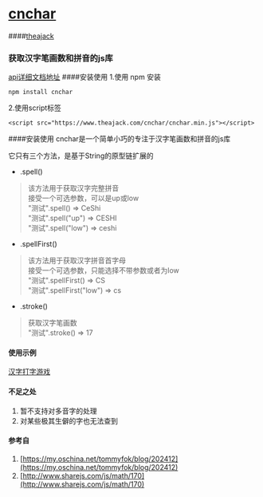 # [cnchar](https://github.com/theajack/cnchar)
####[theajack](https://www.theajack.com/)
### 获取汉字笔画数和拼音的js库
[api详细文档地址](https://www.theajack.com/cnchar/)
####安装使用
1.使用 npm 安装

`npm install cnchar`

2.使用script标签

`<script src="https://www.theajack.com/cnchar/cnchar.min.js"></script>`

####安装使用
cnchar是一个简单小巧的专注于汉字笔画数和拼音的js库

它只有三个方法，是基于String的原型链扩展的

+ .spell()
>该方法用于获取汉字完整拼音<br>
接受一个可选参数，可以是up或low<br>
"测试".spell() => CeShi<br>
"测试".spell("up") => CESHI<br>
"测试".spell("low") => ceshi<br>

+ .spellFirst()
>该方法用于获取汉字拼音首字母<br>
接受一个可选参数，只能选择不带参数或者为low<br>
"测试".spellFirst() => CS<br>
"测试".spellFirst("low") => cs<br>

+ .stroke()
>获取汉字笔画数<br>
"测试".stroke() => 17<br>

#### 使用示例
[汉字打字游戏](https://www.theajack.com/type/)

#### 不足之处
1. 暂不支持对多音字的处理
2. 对某些极其生僻的字也无法查到

#### 参考自
1. [https://my.oschina.net/tommyfok/blog/202412](https://my.oschina.net/tommyfok/blog/202412)
2. [http://www.sharejs.com/js/math/170](http://www.sharejs.com/js/math/170)
